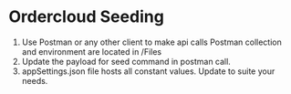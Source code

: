 # Ordercloud Seeding
1. Use Postman or any other client to make api calls
    Postman collection and environment are located in /Files
2. Update the payload for seed command in postman call.
3. appSettings.json file hosts all constant values. Update to suite your needs.